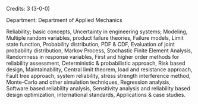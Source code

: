 Credits: 3 (3-0-0)

Department: Department of Applied Mechanics

Reliability; basic concepts, Uncertainty in engineering systems; Modeling, Multiple random variables, product failure theories, Failure models, Limit state function, Probability distribution, PDF & CDF, Evaluation of joint probability distribution, Markov Process, Stochastic Finite Element Analysis, Randomness in response variables, First and higher order methods for reliability assessment, Deterministic & probabilistic approach, Risk based design, Maintainability, Central limit theorem, load and resistance approach, Fault tree approach, system reliability, stress strength interference method, Monte-Carlo and other simulation techniques, Regression analysis, Software based reliability analysis, Sensitivity analysis and reliability based design optimization, international standards, Applications & case studies.